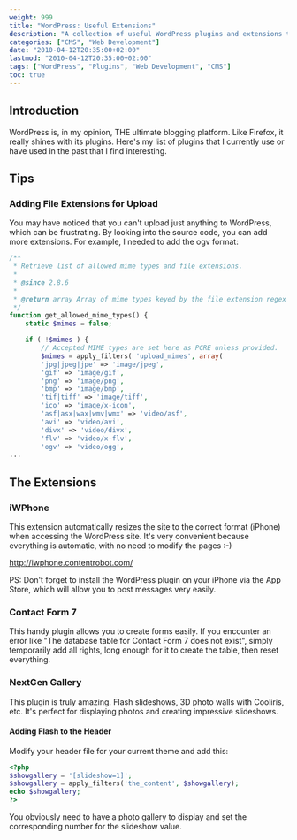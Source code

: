 ```yaml
---
weight: 999
title: "WordPress: Useful Extensions"
description: "A collection of useful WordPress plugins and extensions that can enhance your website's functionality."
categories: ["CMS", "Web Development"]
date: "2010-04-12T20:35:00+02:00"
lastmod: "2010-04-12T20:35:00+02:00"
tags: ["WordPress", "Plugins", "Web Development", "CMS"]
toc: true
---
```


## Introduction

WordPress is, in my opinion, THE ultimate blogging platform. Like Firefox, it really shines with its plugins. Here's my list of plugins that I currently use or have used in the past that I find interesting.

## Tips

### Adding File Extensions for Upload

You may have noticed that you can't upload just anything to WordPress, which can be frustrating. By looking into the source code, you can add more extensions. For example, I needed to add the ogv format:

```php
/**
 * Retrieve list of allowed mime types and file extensions.
 *
 * @since 2.8.6
 *
 * @return array Array of mime types keyed by the file extension regex corresponding to those types.
 */
function get_allowed_mime_types() {
    static $mimes = false;

    if ( !$mimes ) {
        // Accepted MIME types are set here as PCRE unless provided.
        $mimes = apply_filters( 'upload_mimes', array(
        'jpg|jpeg|jpe' => 'image/jpeg',
        'gif' => 'image/gif',
        'png' => 'image/png',
        'bmp' => 'image/bmp',
        'tif|tiff' => 'image/tiff',
        'ico' => 'image/x-icon',
        'asf|asx|wax|wmv|wmx' => 'video/asf',
        'avi' => 'video/avi',
        'divx' => 'video/divx',
        'flv' => 'video/x-flv',
        'ogv' => 'video/ogg',
...
```

## The Extensions

### iWPhone

This extension automatically resizes the site to the correct format (iPhone) when accessing the WordPress site. It's very convenient because everything is automatic, with no need to modify the pages :-)

http://iwphone.contentrobot.com/

PS: Don't forget to install the WordPress plugin on your iPhone via the App Store, which will allow you to post messages very easily.

### Contact Form 7

This handy plugin allows you to create forms easily. If you encounter an error like "The database table for Contact Form 7 does not exist", simply temporarily add all rights, long enough for it to create the table, then reset everything.

### NextGen Gallery

This plugin is truly amazing. Flash slideshows, 3D photo walls with Cooliris, etc. It's perfect for displaying photos and creating impressive slideshows.

#### Adding Flash to the Header

Modify your header file for your current theme and add this:

```php
<?php
$showgallery = '[slideshow=1]';
$showgallery = apply_filters('the_content', $showgallery);
echo $showgallery;
?>
```

You obviously need to have a photo gallery to display and set the corresponding number for the slideshow value.
